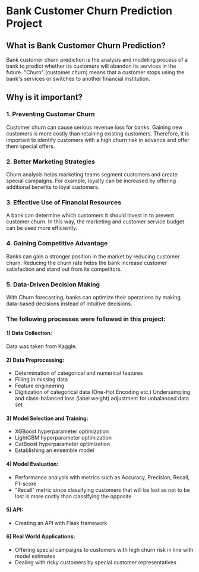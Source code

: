 # Bank Customer Churn Prediction Project

## What is Bank Customer Churn Prediction?
Bank customer churn prediction is the analysis and modeling process of a bank to predict whether its customers will abandon its services in the future. "Churn" (customer churn) means that a customer stops using the bank's services or switches to another financial institution.

## Why is it important?

### 1. Preventing Customer Churn
Customer churn can cause serious revenue loss for banks. Gaining new customers is more costly than retaining existing customers. Therefore, it is important to identify customers with a high churn risk in advance and offer them special offers.

### 2. Better Marketing Strategies
Churn analysis helps marketing teams segment customers and create special campaigns. For example, loyalty can be increased by offering additional benefits to loyal customers.

### 3. Effective Use of Financial Resources
A bank can determine which customers it should invest in to prevent customer churn. In this way, the marketing and customer service budget can be used more efficiently.

### 4. Gaining Competitive Advantage
Banks can gain a stronger position in the market by reducing customer churn. Reducing the churn rate helps the bank increase customer satisfaction and stand out from its competitors.

### 5. Data-Driven Decision Making
With Churn forecasting, banks can optimize their operations by making data-based decisions instead of intuitive decisions.

### The following processes were followed in this project:

#### 1) Data Collection:
Data was taken from Kaggle.

#### 2) Data Preprocessing:
- Determination of categorical and numerical features
- Filling in missing data
- Feature engineering
- Digitization of categorical data (One-Hot Encoding etc.)
Undersampling and class-balanced loss (label weight) adjustment for unbalanced data set

#### 3) Model Selection and Training:

- XGBoost hyperparameter optimization
- LightGBM hyperparameter optimization
- CatBoost hyperparameter optimization
- Establishing an ensemble model

#### 4) Model Evaluation:
- Performance analysis with metrics such as Accuracy, Precision, Recall, F1-score
- "Recall" metric since classifying customers that will be lost as not to be lost is more costly than classifying the opposite

#### 5) API:
- Creating an API with Flask framework

#### 6) Real World Applications:
- Offering special campaigns to customers with high churn risk in line with model estimates
- Dealing with risky customers by special customer representatives
